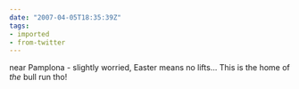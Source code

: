 ```yaml
---
date: "2007-04-05T18:35:39Z"
tags:
- imported
- from-twitter
---
```

near Pamplona - slightly worried, Easter means no lifts... This is the home of *the* bull run tho!
